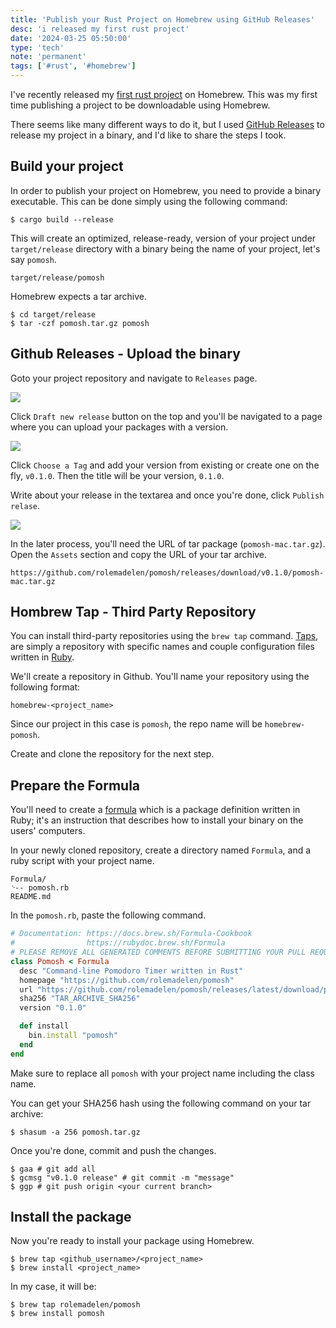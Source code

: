 ```yaml
---
title: 'Publish your Rust Project on Homebrew using GitHub Releases'
desc: 'i released my first rust project'
date: '2024-03-25 05:50:00'
type: 'tech'
note: 'permanent'
tags: ['#rust', '#homebrew']
---
```


I've recently released my [first rust project](./2403221917) on Homebrew. This was my first time publishing a project to be downloadable using Homebrew.

There seems like many different ways to do it, but I used [GitHub Releases](https://docs.github.com/en/repositories/releasing-projects-on-github/managing-releases-in-a-repository) to release my project in a binary, and I'd like to share the steps I took.

## Build your project

In order to publish your project on Homebrew, you need to provide a binary executable. This can be done simply using the following command:

```shell
$ cargo build --release
```

This will create an optimized, release-ready, version of your project under `target/release` directory with a binary being the name of your project, let's say `pomosh`.

```shell
target/release/pomosh
```

Homebrew expects a tar archive.

```shell
$ cd target/release
$ tar -czf pomosh.tar.gz pomosh
```

## Github Releases - Upload the binary

Goto your project repository and navigate to `Releases` page. 

![](/images/2403240637/release-page.webp)

Click `Draft new release` button on the top and you'll be navigated to a page where you can upload your packages with a version.

![](/images/2403240637/release-page-2.webp)

Click `Choose a Tag` and add your version from existing or create one on the fly, `v0.1.0`. Then the title will be your version, `0.1.0`.

Write about your release in the textarea and once you're done, click `Publish relase`.

![](/images/2403240637/pomosh-released.webp)


In the later process, you'll need the URL of tar package (`pomosh-mac.tar.gz`). Open the `Assets` section and copy the URL of your tar archive.

```text
https://github.com/rolemadelen/pomosh/releases/download/v0.1.0/pomosh-mac.tar.gz
```

## Hombrew Tap - Third Party Repository

You can install third-party repositories using the `brew tap` command. [Taps](https://github.com/rolemadelen/pomosh/releases/download/v0.1.0/pomosh-mac.tar.gz), are simply a repository with specific names and couple configuration files written in [Ruby](https://www.ruby-lang.org/en/).

We'll create a repository in Github. You'll name your repository using the following format:

```text
homebrew-<project_name>
```

Since our project in this case is `pomosh`, the repo name will be `homebrew-pomosh`.

Create and clone the repository for the next step.

## Prepare the Formula

You'll need to create a [formula](https://docs.brew.sh/Formula-Cookbook) which is a package definition written in Ruby; it's an instruction that describes how to install your binary on the users' computers.

In your newly cloned repository, create a directory named `Formula`, and a ruby script with your project name.

```text
Formula/
⌎-- pomosh.rb
README.md
```

In the `pomosh.rb`, paste the following command.

```rb
# Documentation: https://docs.brew.sh/Formula-Cookbook
#                https://rubydoc.brew.sh/Formula
# PLEASE REMOVE ALL GENERATED COMMENTS BEFORE SUBMITTING YOUR PULL REQUEST!
class Pomosh < Formula
  desc "Command-line Pomodoro Timer written in Rust"
  homepage "https://github.com/rolemadelen/pomosh"
  url "https://github.com/rolemadelen/pomosh/releases/latest/download/pomosh.tar.gz"
  sha256 "TAR_ARCHIVE_SHA256"
  version "0.1.0"

  def install
    bin.install "pomosh"
  end
end
```

Make sure to replace all `pomosh` with your project name including the class name.

You can get your SHA256 hash using the following command on your tar archive:
```shell
$ shasum -a 256 pomosh.tar.gz
```

Once you're done, commit and push the changes.

```shell
$ gaa # git add all
$ gcmsg "v0.1.0 release" # git commit -m "message"
$ ggp # git push origin <your current branch>
```

## Install the package

Now you're ready to install your package using Homebrew.

```shell
$ brew tap <github_username>/<project_name>
$ brew install <project_name>
```

In my case, it will be:
```shell
$ brew tap rolemadelen/pomosh
$ brew install pomosh
```
